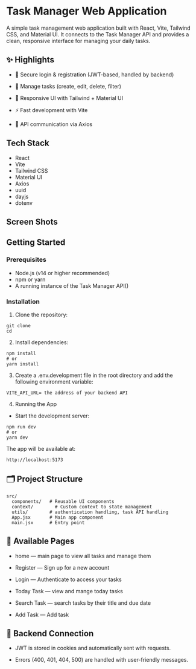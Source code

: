 # Task Manager Web Application

A simple task management web application built with React, Vite, Tailwind CSS, and Material UI.
It connects to the Task Manager API and provides a clean, responsive interface for managing your daily tasks.

## ✨ Highlights

- 🔐 Secure login & registration (JWT-based, handled by backend)

- 📝 Manage tasks (create, edit, delete, filter)

- 🎨 Responsive UI with Tailwind + Material UI

- ⚡ Fast development with Vite

- 📡 API communication via Axios

## Tech Stack

- React
- Vite
- Tailwind CSS
- Material UI
- Axios
- uuid
- dayjs
- dotenv

## Screen Shots

## Getting Started

### Prerequisites

- Node.js (v14 or higher recommended)
- npm or yarn
- A running instance of the Task Manager API()

### Installation

1. Clone the repository:

```
git clone 
cd 

```

2. Install dependencies:

```
npm install
# or
yarn install
```

3. Create a .env.development file in the root directory and add the following environment variable:

```
VITE_API_URL= the address of your backend API

```

4. Running the App

- Start the development server:

```
npm run dev
# or
yarn dev
```


The app will be available at:

```
http://localhost:5173
```

## 🗂 Project Structure

```
src/
  components/   # Reusable UI components
  context/        # Custom context to state management
  utils/        # authentication handling, task API handling
  App.jsx       # Main app component
  main.jsx      # Entry point
```

## 📄 Available Pages

- home — main page to view all tasks and manage them

- Register — Sign up for a new account

- Login — Authenticate to access your tasks

- Today Task — view and mange today tasks

- Search Task — search tasks by their title and due date

- Add Task — Add task


## 🔗 Backend Connection

- JWT is stored in cookies and automatically sent with requests.

- Errors (400, 401, 404, 500) are handled with user-friendly messages.